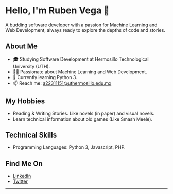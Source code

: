 # Hello, I'm Ruben Vega 👋
A budding software developer with a passion for Machine Learning and Web Development, always ready to explore the depths of code and stories.

## About Me
- 🎓 Studying Software Development at Hermosillo Technological University (UTH).
- 👨‍💻 Passionate about Machine Learning and Web Development.
- 🌱 Currently learning Python 3.
- 📫 Reach me: a22311151@uthermosillo.edu.mx

## My Hobbies
- Reading & Writing Stories. Like novels (in paper) and visual novels.
- Learn technical information about old games (Like Smash Meele).

## Technical Skills
- Programming Languages: Python 3, Javascript, PHP.

## Find Me On
- [LinkedIn](https://www.linkedin.com/in/ruben-bernardo-ruiz-vega-237791295/)
- [Twitter](https://twitter.com/REUBATCODE)
---

